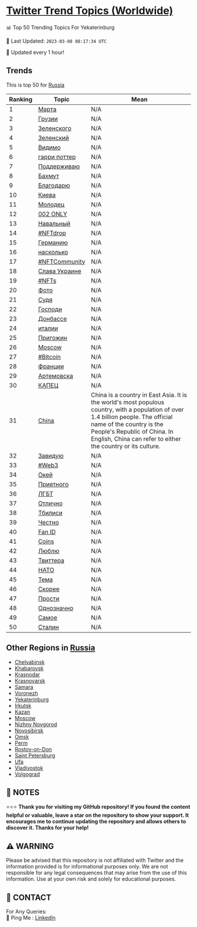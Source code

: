 [Twitter Trend Topics (Worldwide)](https://github.com/ErcinDedeoglu/Twitter-Trend-Topics)
==========


📊 Top 50 Trending Topics For Yekaterinburg

📆 Last Updated: `2023-03-08 08:17:34 UTC`

🔧 Updated every 1 hour!


## Trends

This is top 50 for [Russia](</Russia>)

| Ranking | Topic | Mean |
| ------- | ------------ | ------------ |
| 1 | [Марта](http://twitter.com/search?q=%d0%9c%d0%b0%d1%80%d1%82%d0%b0) | N/A |
| 2 | [Грузии](http://twitter.com/search?q=%d0%93%d1%80%d1%83%d0%b7%d0%b8%d0%b8) | N/A |
| 3 | [Зеленского](http://twitter.com/search?q=%d0%97%d0%b5%d0%bb%d0%b5%d0%bd%d1%81%d0%ba%d0%be%d0%b3%d0%be) | N/A |
| 4 | [Зеленский](http://twitter.com/search?q=%d0%97%d0%b5%d0%bb%d0%b5%d0%bd%d1%81%d0%ba%d0%b8%d0%b9) | N/A |
| 5 | [Видимо](http://twitter.com/search?q=%d0%92%d0%b8%d0%b4%d0%b8%d0%bc%d0%be) | N/A |
| 6 | [гарри поттер](http://twitter.com/search?q=%d0%b3%d0%b0%d1%80%d1%80%d0%b8+%d0%bf%d0%be%d1%82%d1%82%d0%b5%d1%80) | N/A |
| 7 | [Поддерживаю](http://twitter.com/search?q=%d0%9f%d0%be%d0%b4%d0%b4%d0%b5%d1%80%d0%b6%d0%b8%d0%b2%d0%b0%d1%8e) | N/A |
| 8 | [Бахмут](http://twitter.com/search?q=%d0%91%d0%b0%d1%85%d0%bc%d1%83%d1%82) | N/A |
| 9 | [Благодарю](http://twitter.com/search?q=%d0%91%d0%bb%d0%b0%d0%b3%d0%be%d0%b4%d0%b0%d1%80%d1%8e) | N/A |
| 10 | [Киева](http://twitter.com/search?q=%d0%9a%d0%b8%d0%b5%d0%b2%d0%b0) | N/A |
| 11 | [Молодец](http://twitter.com/search?q=%d0%9c%d0%be%d0%bb%d0%be%d0%b4%d0%b5%d1%86) | N/A |
| 12 | [002 ONLY](http://twitter.com/search?q=002+ONLY) | N/A |
| 13 | [Навальный](http://twitter.com/search?q=%d0%9d%d0%b0%d0%b2%d0%b0%d0%bb%d1%8c%d0%bd%d1%8b%d0%b9) | N/A |
| 14 | [#NFTdrop](http://twitter.com/search?q=%23NFTdrop) | N/A |
| 15 | [Германию](http://twitter.com/search?q=%d0%93%d0%b5%d1%80%d0%bc%d0%b0%d0%bd%d0%b8%d1%8e) | N/A |
| 16 | [насколько](http://twitter.com/search?q=%d0%bd%d0%b0%d1%81%d0%ba%d0%be%d0%bb%d1%8c%d0%ba%d0%be) | N/A |
| 17 | [#NFTCommunity](http://twitter.com/search?q=%23NFTCommunity) | N/A |
| 18 | [Слава Украине](http://twitter.com/search?q=%d0%a1%d0%bb%d0%b0%d0%b2%d0%b0+%d0%a3%d0%ba%d1%80%d0%b0%d0%b8%d0%bd%d0%b5) | N/A |
| 19 | [#NFTs](http://twitter.com/search?q=%23NFTs) | N/A |
| 20 | [Фото](http://twitter.com/search?q=%d0%a4%d0%be%d1%82%d0%be) | N/A |
| 21 | [Судя](http://twitter.com/search?q=%d0%a1%d1%83%d0%b4%d1%8f) | N/A |
| 22 | [Господи](http://twitter.com/search?q=%d0%93%d0%be%d1%81%d0%bf%d0%be%d0%b4%d0%b8) | N/A |
| 23 | [Донбассе](http://twitter.com/search?q=%d0%94%d0%be%d0%bd%d0%b1%d0%b0%d1%81%d1%81%d0%b5) | N/A |
| 24 | [италии](http://twitter.com/search?q=%d0%b8%d1%82%d0%b0%d0%bb%d0%b8%d0%b8) | N/A |
| 25 | [Пригожин](http://twitter.com/search?q=%d0%9f%d1%80%d0%b8%d0%b3%d0%be%d0%b6%d0%b8%d0%bd) | N/A |
| 26 | [Moscow](http://twitter.com/search?q=Moscow) | N/A |
| 27 | [#Bitcoin](http://twitter.com/search?q=%23Bitcoin) | N/A |
| 28 | [Франции](http://twitter.com/search?q=%d0%a4%d1%80%d0%b0%d0%bd%d1%86%d0%b8%d0%b8) | N/A |
| 29 | [Артемовска](http://twitter.com/search?q=%d0%90%d1%80%d1%82%d0%b5%d0%bc%d0%be%d0%b2%d1%81%d0%ba%d0%b0) | N/A |
| 30 | [КАПЕЦ](http://twitter.com/search?q=%d0%9a%d0%90%d0%9f%d0%95%d0%a6) | N/A |
| 31 | [China](http://twitter.com/search?q=China) | China is a country in East Asia. It is the world's most populous country, with a population of over 1.4 billion people. The official name of the country is the People's Republic of China. In English, China can refer to either the country or its culture. |
| 32 | [Завидую](http://twitter.com/search?q=%d0%97%d0%b0%d0%b2%d0%b8%d0%b4%d1%83%d1%8e) | N/A |
| 33 | [#Web3](http://twitter.com/search?q=%23Web3) | N/A |
| 34 | [Окей](http://twitter.com/search?q=%d0%9e%d0%ba%d0%b5%d0%b9) | N/A |
| 35 | [Приятного](http://twitter.com/search?q=%d0%9f%d1%80%d0%b8%d1%8f%d1%82%d0%bd%d0%be%d0%b3%d0%be) | N/A |
| 36 | [ЛГБТ](http://twitter.com/search?q=%d0%9b%d0%93%d0%91%d0%a2) | N/A |
| 37 | [Отлично](http://twitter.com/search?q=%d0%9e%d1%82%d0%bb%d0%b8%d1%87%d0%bd%d0%be) | N/A |
| 38 | [Тбилиси](http://twitter.com/search?q=%d0%a2%d0%b1%d0%b8%d0%bb%d0%b8%d1%81%d0%b8) | N/A |
| 39 | [Честно](http://twitter.com/search?q=%d0%a7%d0%b5%d1%81%d1%82%d0%bd%d0%be) | N/A |
| 40 | [Fan ID](http://twitter.com/search?q=Fan+ID) | N/A |
| 41 | [Coins](http://twitter.com/search?q=Coins) | N/A |
| 42 | [Люблю](http://twitter.com/search?q=%d0%9b%d1%8e%d0%b1%d0%bb%d1%8e) | N/A |
| 43 | [Твиттера](http://twitter.com/search?q=%d0%a2%d0%b2%d0%b8%d1%82%d1%82%d0%b5%d1%80%d0%b0) | N/A |
| 44 | [НАТО](http://twitter.com/search?q=%d0%9d%d0%90%d0%a2%d0%9e) | N/A |
| 45 | [Тема](http://twitter.com/search?q=%d0%a2%d0%b5%d0%bc%d0%b0) | N/A |
| 46 | [Скорее](http://twitter.com/search?q=%d0%a1%d0%ba%d0%be%d1%80%d0%b5%d0%b5) | N/A |
| 47 | [Прости](http://twitter.com/search?q=%d0%9f%d1%80%d0%be%d1%81%d1%82%d0%b8) | N/A |
| 48 | [Однозначно](http://twitter.com/search?q=%d0%9e%d0%b4%d0%bd%d0%be%d0%b7%d0%bd%d0%b0%d1%87%d0%bd%d0%be) | N/A |
| 49 | [Самое](http://twitter.com/search?q=%d0%a1%d0%b0%d0%bc%d0%be%d0%b5) | N/A |
| 50 | [Сталин](http://twitter.com/search?q=%d0%a1%d1%82%d0%b0%d0%bb%d0%b8%d0%bd) | N/A |



## Other Regions in [Russia](</Russia>)

* [Chelyabinsk](</Russia/Chelyabinsk.md>)
* [Khabarovsk](</Russia/Khabarovsk.md>)
* [Krasnodar](</Russia/Krasnodar.md>)
* [Krasnoyarsk](</Russia/Krasnoyarsk.md>)
* [Samara](</Russia/Samara.md>)
* [Voronezh](</Russia/Voronezh.md>)
* [Yekaterinburg](</Russia/Yekaterinburg.md>)
* [Irkutsk](</Russia/Irkutsk.md>)
* [Kazan](</Russia/Kazan.md>)
* [Moscow](</Russia/Moscow.md>)
* [Nizhny Novgorod](</Russia/Nizhny Novgorod.md>)
* [Novosibirsk](</Russia/Novosibirsk.md>)
* [Omsk](</Russia/Omsk.md>)
* [Perm](</Russia/Perm.md>)
* [Rostov-on-Don](</Russia/Rostov-on-Don.md>)
* [Saint Petersburg](</Russia/Saint Petersburg.md>)
* [Ufa](</Russia/Ufa.md>)
* [Vladivostok](</Russia/Vladivostok.md>)
* [Volgograd](</Russia/Volgograd.md>)



## 📝 NOTES

⭐⭐⭐ **Thank you for visiting my GitHub repository! If you found the content helpful or valuable, leave a star on the repository to show your support. It encourages me to continue updating the repository and allows others to discover it. Thanks for your help!**


## ⚠️ WARNING

Please be advised that this repository is not affiliated with Twitter and the information provided is for informational purposes only. We are not responsible for any legal consequences that may arise from the use of this information. Use at your own risk and solely for educational purposes.


## 📨 CONTACT

 For Any Queries:  
            🏓 Ping Me : [LinkedIn](https://www.linkedin.com/in/ercindedeoglu/)
